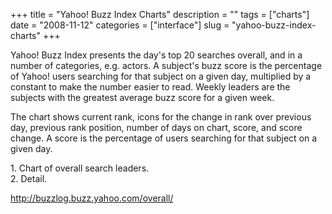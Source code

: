 +++
title = "Yahoo! Buzz Index Charts"
description = ""
tags = ["charts"]
date = "2008-11-12"
categories = ["interface"]
slug = "yahoo-buzz-index-charts"
+++


<p>Yahoo! Buzz Index presents the day's top 20 searches overall, and in a number of categories, e.g. actors. A subject's buzz score is the percentage of Yahoo! users searching for that subject on a given day, multiplied by a constant to make the number easier to read. Weekly leaders are the subjects with the greatest average buzz score for a given week.</p>
<p>The chart shows current rank, icons for the change in rank over previous day, previous rank position, number of days on chart, score, and score change. A score is the percentage of users searching for that subject on a given day.</p>
<div id="screens-full" class="clear"><div class="caption">1. Chart of overall search leaders.</div><div class="fullimg clear"><a href="//media.konigi.com/interface/yahoo-buzz-1.png" class="group" rel="group" title="1. Chart of overall search leaders."><img src="//media.konigi.com/interface/yahoo-buzz-1.png" alt="" class="img-responsive"></a></div></div><div id="screens-full" class="clear"><div class="caption">2. Detail.</div><div class="fullimg clear"><a href="//media.konigi.com/interface/yahoo-buzz-2.png" class="group" rel="group" title="2. Detail."><img src="//media.konigi.com/interface/yahoo-buzz-2.png" alt="" class="img-responsive"></a></div></div>        
<p><a href="http://buzzlog.buzz.yahoo.com/overall/">http://buzzlog.buzz.yahoo.com/overall/</a></p>


